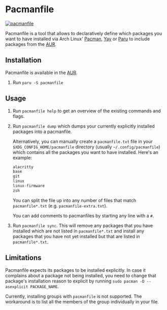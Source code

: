 # Pacmanfile

[![pacmanfile](https://img.shields.io/aur/version/pacmanfile?color=1793d1&label=pacmanfile&logo=arch-linux&style=for-the-badge)](https://aur.archlinux.org/packages/pacmanfile/)

Pacmanfile is a tool that allows to declaratively define which packages you want to have installed via Arch Linux' [Pacman](https://wiki.archlinux.org/index.php/Pacman), [Yay](https://aur.archlinux.org/packages/yay/) or [Paru](https://github.com/morganamilo/paru) to include packages from the [AUR](https://aur.archlinux.org/).

## Installation

Pacmanfile is available in the [AUR](https://aur.archlinux.org/packages/pacmanfile/).

1. Run `paru -S pacmanfile`

## Usage

1. Run `pacmanfile help` to get an overview of the existing commands and flags.

1. Run `pacmanfile dump` which dumps your currently explicitly installed packages into a pacmanfile.

   Alternatively, you can manually create a `pacmanfile.txt` file in your `$XDG_CONFIG_HOME/pacmanfile` directory (usually `~/.config/pacmanfile`) which contains all the packages you want to have installed. Here's an example:

   ```txt
   alacritty
   base
   git
   linux
   linux-firmware
   zsh
   ```

   You can split the file up into any number of files that match `pacmanfile*.txt` (e.g. `pacmanfile-extra.txt`).

   You can add comments to pacmanfiles by starting any line with a `#`.

1. Run `pacmanfile sync`. This will remove any packages that you have installed which are not listed in `pacmanfile*.txt` and install any packages that you have not yet installed but that are listed in `pacmanfile*.txt`.

## Limitations

Pacmanfile expects its packages to be installed explicitly. In case it complains about a package not being installed, you need to change that package's installation reason to explicit by running `sudo pacman -D --asexplicit PACKAGE_NAME`.

Currently, installing groups with `pacmanfile` is not supported. The workaround is to list all the members of the group individually in your file.
